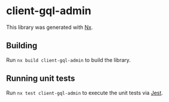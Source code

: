 # client-gql-admin

This library was generated with [Nx](https://nx.dev).

## Building

Run `nx build client-gql-admin` to build the library.

## Running unit tests

Run `nx test client-gql-admin` to execute the unit tests via [Jest](https://jestjs.io).
